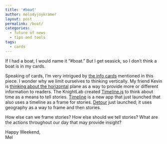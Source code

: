 ```yaml
---
title: '#boat'
author: melodyjoykramer
layout: post
permalink: /boat/
categories:
  - future of news
  - tips and tools
tags:
  - cards
---
```

If I had a boat, I would name it &#8220;#boat.&#8221; But I get seasick, so I don&#8217;t think a boat is in my cards.

Speaking of cards, I&#8217;m very intrigued by <a href="https://medium.com/de-correspondent/links-are-broken-these-three-alternatives-have-improved-our-readers-reading-experience-796c302c8930" data-cke-saved-href="https://medium.com/de-correspondent/links-are-broken-these-three-alternatives-have-improved-our-readers-reading-experience-796c302c8930">the info cards</a> mentioned in this piece. I wonder why we limit ourselves to thinking vertically. My friend Kevin is <a href="http://fold.media.mit.edu/" data-cke-saved-href="http://fold.media.mit.edu/">thinking about the horizontal</a> plane as a way to provide more or different information to readers. The KnightLab created <a href="http://timeline.knightlab.com/" data-cke-saved-href="http://timeline.knightlab.com/">Timeline.js</a> to think about time as a means to tell stories. <a href="http://timeline.com/" data-cke-saved-href="http://timeline.com/">Timeline</a> is a new app that just launched that also uses a timeline as a frame for stories. <a href="https://www.detour.com/" data-cke-saved-href="https://www.detour.com/">Detour</a> just launched; it uses geography as a way to frame and then stories.

How else can we frame stories? How else should we tell stories? What are the actions throughout our day that may provide insight?

Happy Weekend,  
​Mel